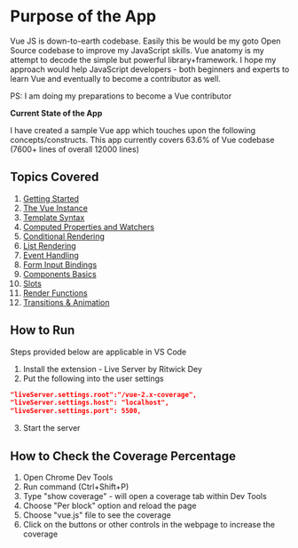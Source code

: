 # Purpose of the App

Vue JS is down-to-earth codebase. Easily this be would be my goto Open Source codebase to improve my JavaScript skills.  Vue anatomy is my attempt to decode the simple but powerful library+framework.  I hope my approach would help JavaScript developers - both beginners and experts to learn Vue and eventually to become a contributor as well. 

PS: I am doing my preparations to become a Vue contributor

**Current State of the App**

I have created a sample Vue app which touches upon the following concepts/constructs.  This app currently covers 63.6% of Vue codebase (7600+ lines of overall 12000 lines)

## Topics Covered

1. [Getting Started](https://vuejs.org/v2/guide/#Getting-Started)
2. [The Vue Instance](https://vuejs.org/v2/guide/instance.html)
3. [Template Syntax](https://vuejs.org/v2/guide/syntax.html)
4. [Computed Properties and Watchers](https://vuejs.org/v2/guide/computed.html)
5. [Conditional Rendering](https://vuejs.org/v2/guide/conditional.html)
6. [List Rendering](https://vuejs.org/v2/guide/list.html)
7. [Event Handling](https://vuejs.org/v2/guide/events.html)
8. [Form Input Bindings](https://vuejs.org/v2/guide/forms.html)
9. [Components Basics](https://vuejs.org/v2/guide/components.html)
10. [Slots](https://vuejs.org/v2/guide/components-slots.html)
12. [Render Functions](https://vuejs.org/v2/guide/render-function.html#Basics)
13. [Transitions & Animation](https://vuejs.org/v2/guide/transitions.html)

## How to Run 

Steps provided below are applicable in VS Code

1. Install the extension - Live Server by Ritwick Dey
2. Put the following into the user settings

```json   
"liveServer.settings.root":"/vue-2.x-coverage",
"liveServer.settings.host": "localhost",
"liveServer.settings.port": 5500,
```	
3. Start the server

## How to Check the Coverage Percentage

1. Open Chrome Dev Tools
2. Run command (Ctrl+Shift+P)
3. Type "show coverage" - will open a coverage tab within Dev Tools
4. Choose "Per block" option and reload the page
5. Choose "vue.js" file to see the coverage
6. Click on the buttons or other controls in the webpage to increase the coverage